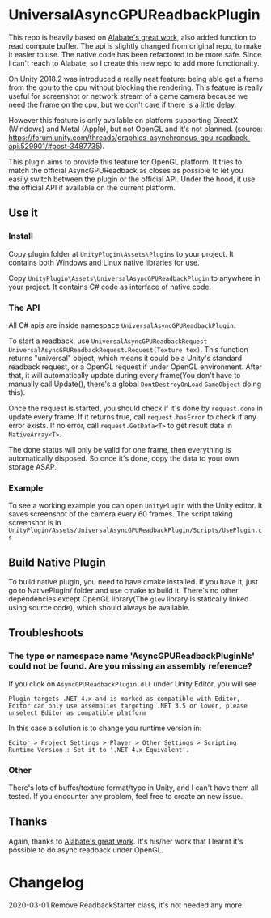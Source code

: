 
# UniversalAsyncGPUReadbackPlugin

This repo is heavily based on [Alabate's great work](https://github.com/Alabate/AsyncGPUReadbackPlugin), also added function to read compute buffer. The api is slightly changed from original repo, to make it easier to use. The native code has been refactored to be more safe. Since I can't reach to Alabate, so I create this new repo to add more functionality.  

On Unity 2018.2 was introduced a really neat feature: being able get a frame from the gpu to the cpu without blocking the rendering. This feature is really useful for screenshot or network stream of a game camera because we need the frame on the cpu, but we don't care if there is a little delay.

However this feature is only available on platform supporting DirectX (Windows) and Metal (Apple), but not OpenGL and it's not planned. (source: <https://forum.unity.com/threads/graphics-asynchronous-gpu-readback-api.529901/#post-3487735>).

This plugin aims to provide this feature for OpenGL platform. It tries to match the official AsyncGPUReadback as closes as possible to let you easily switch between the plugin or the official API. Under the hood, it use the official API if available on the current platform.

## Use it

### Install

Copy plugin folder at `UnityPlugin\Assets\Plugins` to your project. It contains both Windows and Linux native libraries for use.

Copy `UnityPlugin\Assets\UniversalAsyncGPUReadbackPlugin` to anywhere in your project. It contains C# code as interface of native code.

### The API

All C# apis are inside namespace `UniversalAsyncGPUReadbackPlugin`.

To start a readback, use `UniversalAsyncGPUReadbackRequest UniversalAsyncGPUReadbackRequest.Request(Texture tex)`. This function returns "universal" object, which means it could be a Unity's standard readback request, or a OpenGL request if under OpenGL environment. After that, it will automatically update during every frame(You don't have to manually call Update(), there's a global `DontDestroyOnLoad` `GameObject` doing this).

Once the request is started, you should check if it's done by `request.done` in update every frame. If it returns true, call `request.hasError` to check if any error exists. If no error, call `request.GetData<T>` to get result data in `NativeArray<T>`.

The done status will only be valid for one frame, then everything is automatically disposed. So once it's done, copy the data to your own storage ASAP.  

### Example

To see a working example you can open `UnityPlugin` with the Unity editor. It saves screenshot of the camera every 60 frames. The script taking screenshot is in `UnityPlugin/Assets/UniversalAsyncGPUReadbackPlugin/Scripts/UsePlugin.cs`

## Build Native Plugin

To build native plugin, you need to have cmake installed. If you have it, just go to NativePlugin/ folder and use cmake to build it. There's no other dependencies except OpenGL library(The `glew` library is statically linked using source code), which should always be available.

## Troubleshoots

### The type or namespace name 'AsyncGPUReadbackPluginNs' could not be found. Are you missing an assembly reference?

If you click on `AsyncGPUReadbackPlugin.dll` under Unity Editor, you will see  

```text
Plugin targets .NET 4.x and is marked as compatible with Editor, Editor can only use assemblies targeting .NET 3.5 or lower, please unselect Editor as compatible platform
```

In this case a solution is to change you runtime version in:

```text
Editor > Project Settings > Player > Other Settings > Scripting Runtime Version : Set it to '.NET 4.x Equivalent'.
```

### Other

There's lots of buffer/texture format/type in Unity, and I can't have them all tested. If you encounter any problem, feel free to create an new issue.

## Thanks

Again, thanks to [Alabate's great work](https://github.com/Alabate/AsyncGPUReadbackPlugin). It's his/her work that I learnt it's possible to do async readback under OpenGL.

# Changelog

2020-03-01 Remove ReadbackStarter class, it's not needed any more.
